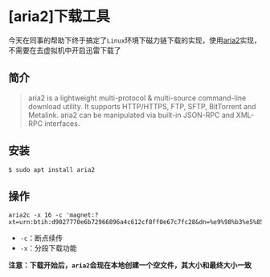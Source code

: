 
# [aria2]下载工具

今天在同事的帮助下终于搞定了`Linux`环境下磁力链下载的实现，使用[aria2](http://aria2.github.io/)实现，不需要在去虚拟机中开启迅雷下载了

## 简介

>aria2 is a lightweight multi-protocol & multi-source command-line download utility. It supports HTTP/HTTPS, FTP, SFTP, BitTorrent and Metalink. aria2 can be manipulated via built-in JSON-RPC and XML-RPC interfaces.

## 安装

```
$ sudo apt install aria2
```

## 操作

```
aria2c -x 16 -c 'magnet:?xt=urn:btih:d9027770e6b72966896a4c612cf8ff0e67c7fc28&dn=%e9%98%b3%e5%85%89%e7%94%b5%e5%bd%b1www.ygdy8.com.%e5%90%8c%e5%ad%a6%e9%ba%a6%e5%a8%9c%e4%b8%9d.HD.1080p.%e5%9b%bd%e8%af%ad%e4%b8%ad%e5%ad%97.mkv&tr=udp%3a%2f%2ftracker.opentrackr.org%3a1337%2fannounce&tr=udp%3a%2f%2fexplodie.org%3a6969%2fannounce&tr=udp%3a%2f%2fexodus.desync.com%3a6969%2fannounce'
```

* `-c`：断点续传
* `-x`：分段下载功能

**注意：下载开始后，`aria2`会现在本地创建一个空文件，其大小和最终大小一致**